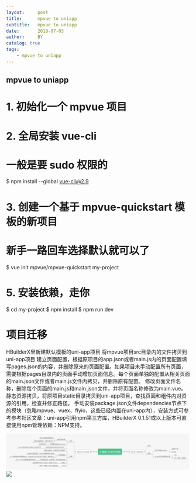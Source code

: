 ```yaml
---
layout:     post
title:      mpvue to uniapp
subtitle:   mpvue to uniapp
date:       2018-07-03
author:     BY
catalog: true
tags:
    - mpvue to uniapp
---
```



## mpvue to uniapp


# 1. 初始化一个 mpvue 项目

# 2. 全局安装 vue-cli
# 一般是要 sudo 权限的
$ npm install --global vue-cli@2.9

# 3. 创建一个基于 mpvue-quickstart 模板的新项目
# 新手一路回车选择默认就可以了
$ vue init mpvue/mpvue-quickstart my-project

# 5. 安装依赖，走你
$ cd my-project
$ npm install
$ npm run dev

# 项目迁移
HBuilderX里新建默认模板的uni-app项目
将mpvue项目src目录内的文件拷贝到uni-app项目
建立页面配置，根据原项目的app.json或者main.js内的页面配置填写pages.json的内容，并删除原来的页面配置。如果项目未手动配置所有页面，需要根据pages目录内的页面手动增加页面信息。每个页面单独的配置从相关页面的main.json文件或者main.js文件内拷贝，并删除原有配置。
修改页面文件名称，删除每个页面的main.js和main.json文件，并将页面名称修改为main.vue。
静态资源拷贝，将原项目static目录拷贝到uni-app项目，查找页面和组件内对资源的引用，检查并修正路径。
手动安装package.json文件dependencies节点下的模块（忽略mpvue、vuex、flyio，这些已经内置在uni-app内），安装方式可参考参考社区文章：uni-app引用npm第三方库，HBuilderX 0.1.51或以上版本可直接使用npm管理依赖：NPM支持。


![](./img/mpvue-to-uniapp.png)
![](http://ww4.sinaimg.cn/large/006tKfTcgy1fgrgbgf77aj308i02v748.jpg)


